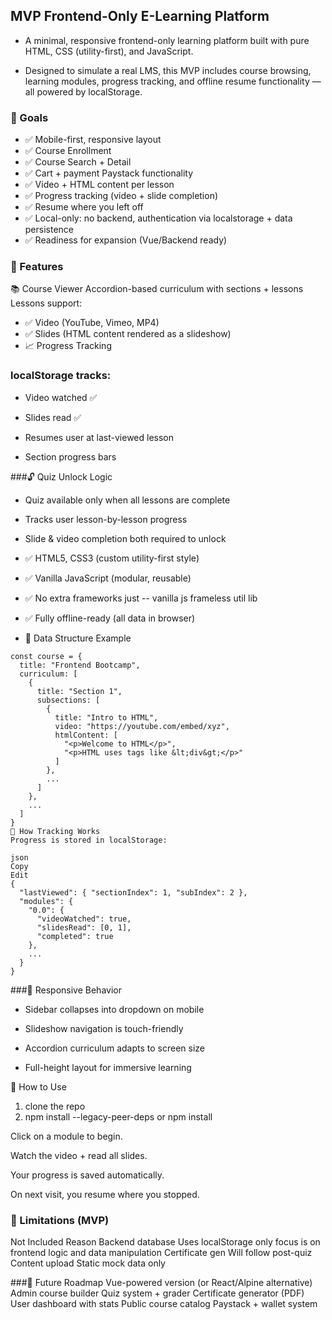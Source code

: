 ## MVP Frontend-Only E-Learning Platform

- A minimal, responsive frontend-only learning platform built with pure HTML, CSS (utility-first), and JavaScript.

- Designed to simulate a real LMS, this MVP includes course browsing, learning modules, progress tracking, and offline resume functionality — all powered by localStorage.

### 🎯 Goals
- ✅ Mobile-first, responsive layout
- ✅ Course Enrollment
- ✅ Course Search + Detail
- ✅ Cart + payment Paystack functionality
- ✅ Video + HTML content per lesson
- ✅ Progress tracking (video + slide completion)
- ✅ Resume where you left off
- ✅ Local-only: no backend, authentication via localstorage + data persistence
- ✅ Readiness for expansion (Vue/Backend ready)


### 🚀 Features
📚 Course Viewer
Accordion-based curriculum with sections + lessons
Lessons support:
- ✅ Video (YouTube, Vimeo, MP4)
- ✅ Slides (HTML content rendered as a slideshow)
- 📈 Progress Tracking

### localStorage tracks:
- Video watched ✅

- Slides read ✅
- Resumes user at last-viewed lesson
- Section progress bars

###🔓 Quiz Unlock Logic
- Quiz available only when all lessons are complete
- Tracks user lesson-by-lesson progress
- Slide & video completion both required to unlock

- ✅ HTML5, CSS3 (custom utility-first style)

- ✅ Vanilla JavaScript (modular, reusable)

- ✅ No extra frameworks just  -- vanilla js frameless util lib

- ✅ Fully offline-ready (all data in browser)

- 📘 Data Structure Example
````
const course = {
  title: "Frontend Bootcamp",
  curriculum: [
    {
      title: "Section 1",
      subsections: [
        {
          title: "Intro to HTML",
          video: "https://youtube.com/embed/xyz",
          htmlContent: [
            "<p>Welcome to HTML</p>",
            "<p>HTML uses tags like &lt;div&gt;</p>"
          ]
        },
        ...
      ]
    },
    ...
  ]
}
🧠 How Tracking Works
Progress is stored in localStorage:

json
Copy
Edit
{
  "lastViewed": { "sectionIndex": 1, "subIndex": 2 },
  "modules": {
    "0.0": {
      "videoWatched": true,
      "slidesRead": [0, 1],
      "completed": true
    },
    ...
  }
}
````
###📱 Responsive Behavior
- Sidebar collapses into dropdown on mobile

- Slideshow navigation is touch-friendly

- Accordion curriculum adapts to screen size

- Full-height layout for immersive learning

📌 How to Use
1. clone the repo
2.  npm install --legacy-peer-deps  or npm install

Click on a module to begin.

Watch the video + read all slides.

Your progress is saved automatically.

On next visit, you resume where you stopped.

### 🧪 Limitations (MVP)
Not Included	Reason
Backend database	Uses localStorage only focus is on frontend logic and data manipulation
Certificate gen	Will follow post-quiz
Content upload	Static mock data only

###🔮 Future Roadmap
 Vue-powered version (or React/Alpine alternative)
 Admin course builder
 Quiz system + grader
 Certificate generator (PDF)
 User dashboard with stats
 Public course catalog
 Paystack + wallet system
